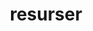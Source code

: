 ---
title: resurser
layout: layouts/article.liquid
permalink: /ja/asian-studies/resources.html
tags: asian-studies
sideNavOrder: 4
---